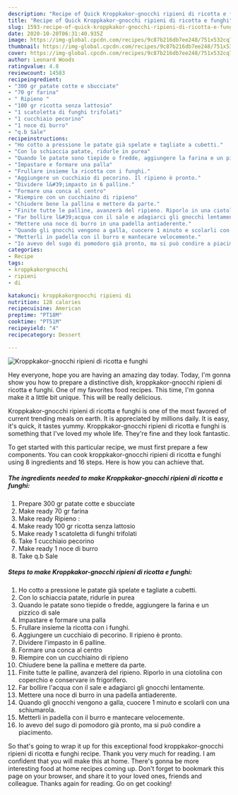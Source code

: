 ```yaml
---
description: "Recipe of Quick Kroppkakor-gnocchi ripieni di ricotta e funghi"
title: "Recipe of Quick Kroppkakor-gnocchi ripieni di ricotta e funghi"
slug: 1593-recipe-of-quick-kroppkakor-gnocchi-ripieni-di-ricotta-e-funghi
date: 2020-10-20T06:31:40.935Z
image: https://img-global.cpcdn.com/recipes/9c87b216db7ee248/751x532cq70/kroppkakor-gnocchi-ripieni-di-ricotta-e-funghi-recipe-main-photo.jpg
thumbnail: https://img-global.cpcdn.com/recipes/9c87b216db7ee248/751x532cq70/kroppkakor-gnocchi-ripieni-di-ricotta-e-funghi-recipe-main-photo.jpg
cover: https://img-global.cpcdn.com/recipes/9c87b216db7ee248/751x532cq70/kroppkakor-gnocchi-ripieni-di-ricotta-e-funghi-recipe-main-photo.jpg
author: Leonard Woods
ratingvalue: 4.8
reviewcount: 14583
recipeingredient:
- "300 gr patate cotte e sbucciate"
- "70 gr farina"
- " Ripieno "
- "100 gr ricotta senza lattosio"
- "1 scatoletta di funghi trifolati"
- "1 cucchiaio pecorino"
- "1 noce di burro"
- "q.b Sale"
recipeinstructions:
- "Ho cotto a pressione le patate già spelate e tagliate a cubetti."
- "Con lo schiaccia patate, ridurle in purea"
- "Quando le patate sono tiepide o fredde, aggiungere la farina e un pizzico di sale"
- "Impastare e formare una palla"
- "Frullare insieme la ricotta con i funghi."
- "Aggiungere un cucchiaio di pecorino. Il ripieno è pronto."
- "Dividere l&#39;impasto in 6 palline."
- "Formare una conca al centro"
- "Riempire con un cucchiaino di ripieno"
- "Chiudere bene la pallina e mettere da parte."
- "Finite tutte le palline, avanzerà del ripieno. Riporlo in una ciotolina con coperchio e conservare in frigorifero."
- "Far bollire l&#39;acqua con il sale e adagiarci gli gnocchi lentamente."
- "Mettere una noce di burro in una padella antiaderente."
- "Quando gli gnocchi vengono a galla, cuocere 1 minuto e scolarli con una schiumarola."
- "Metterli in padella con il burro e mantecare velocemente."
- "Io avevo del sugo di pomodoro già pronto, ma si può condire a piacimento."
categories:
- Recipe
tags:
- kroppkakorgnocchi
- ripieni
- di

katakunci: kroppkakorgnocchi ripieni di 
nutrition: 128 calories
recipecuisine: American
preptime: "PT18M"
cooktime: "PT51M"
recipeyield: "4"
recipecategory: Dessert

---
```



![Kroppkakor-gnocchi ripieni di ricotta e funghi](https://img-global.cpcdn.com/recipes/9c87b216db7ee248/751x532cq70/kroppkakor-gnocchi-ripieni-di-ricotta-e-funghi-recipe-main-photo.jpg)

Hey everyone, hope you are having an amazing day today. Today, I'm gonna show you how to prepare a distinctive dish, kroppkakor-gnocchi ripieni di ricotta e funghi. One of my favorites food recipes. This time, I'm gonna make it a little bit unique. This will be really delicious.



Kroppkakor-gnocchi ripieni di ricotta e funghi is one of the most favored of current trending meals on earth. It is appreciated by millions daily. It is easy, it's quick, it tastes yummy. Kroppkakor-gnocchi ripieni di ricotta e funghi is something that I've loved my whole life. They're fine and they look fantastic.


To get started with this particular recipe, we must first prepare a few components. You can cook kroppkakor-gnocchi ripieni di ricotta e funghi using 8 ingredients and 16 steps. Here is how you can achieve that.

<!--inarticleads1-->

##### The ingredients needed to make Kroppkakor-gnocchi ripieni di ricotta e funghi:

1. Prepare 300 gr patate cotte e sbucciate
1. Make ready 70 gr farina
1. Make ready  Ripieno :
1. Make ready 100 gr ricotta senza lattosio
1. Make ready 1 scatoletta di funghi trifolati
1. Take 1 cucchiaio pecorino
1. Make ready 1 noce di burro
1. Take q.b Sale




<!--inarticleads2-->

##### Steps to make Kroppkakor-gnocchi ripieni di ricotta e funghi:

1. Ho cotto a pressione le patate già spelate e tagliate a cubetti.
1. Con lo schiaccia patate, ridurle in purea
1. Quando le patate sono tiepide o fredde, aggiungere la farina e un pizzico di sale
1. Impastare e formare una palla
1. Frullare insieme la ricotta con i funghi.
1. Aggiungere un cucchiaio di pecorino. Il ripieno è pronto.
1. Dividere l&#39;impasto in 6 palline.
1. Formare una conca al centro
1. Riempire con un cucchiaino di ripieno
1. Chiudere bene la pallina e mettere da parte.
1. Finite tutte le palline, avanzerà del ripieno. Riporlo in una ciotolina con coperchio e conservare in frigorifero.
1. Far bollire l&#39;acqua con il sale e adagiarci gli gnocchi lentamente.
1. Mettere una noce di burro in una padella antiaderente.
1. Quando gli gnocchi vengono a galla, cuocere 1 minuto e scolarli con una schiumarola.
1. Metterli in padella con il burro e mantecare velocemente.
1. Io avevo del sugo di pomodoro già pronto, ma si può condire a piacimento.




So that's going to wrap it up for this exceptional food kroppkakor-gnocchi ripieni di ricotta e funghi recipe. Thank you very much for reading. I am confident that you will make this at home. There's gonna be more interesting food at home recipes coming up. Don't forget to bookmark this page on your browser, and share it to your loved ones, friends and colleague. Thanks again for reading. Go on get cooking!
